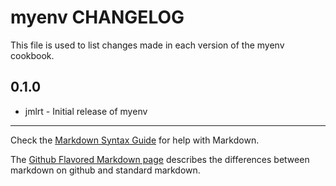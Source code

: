myenv CHANGELOG
===============

This file is used to list changes made in each version of the myenv cookbook.

0.1.0
-----
- jmlrt - Initial release of myenv

- - -
Check the [Markdown Syntax Guide](http://daringfireball.net/projects/markdown/syntax) for help with Markdown.

The [Github Flavored Markdown page](http://github.github.com/github-flavored-markdown/) describes the differences between markdown on github and standard markdown.
